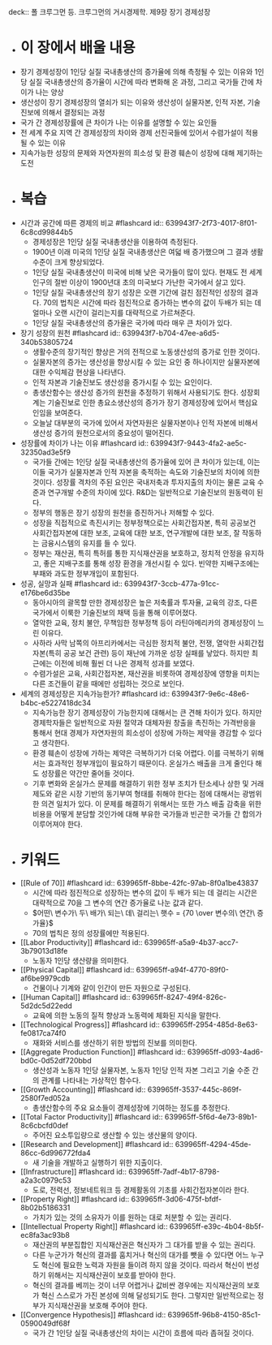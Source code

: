 deck:: 폴 크루그먼 등. 크루그먼의 거시경제학. 제9장 장기 경제성장

- # 이 장에서 배울 내용
- 장기 경제성장이 1인당 실질 국내총생산의 증가율에 의해 측정될 수 있는 이유와 1인당 실질 국내총생산의 증가율이 시간에 따라 변화해 온 과정, 그리고 국가들 간에 차이가 나는 양상
- 생산성이 장기 경제성장의 열쇠가 되는 이유와 생산성이 실물자본, 인적 자본, 기술진보에 의해서 결정되는 과정
- 국가 간 경제성장률에 큰 차이가 나는 이유를 설명할 수 있는 요인들
- 전 세계 주요 지역 간 경제성장의 차이와 경제 선진국들에 있어서 수렴가설이 적용될 수 있는 이유
- 지속가능한 성장의 문제와 자연자원의 희소성 및 환경 훼손이 성장에 대해 제기하는 도전
- # 복습
- 시간과 공간에 따른 경제의 비교 #flashcard
  id:: 639943f7-2f73-4017-8f01-6c8cd99844b5
	- 경제성장은 1인당 실질 국내총생산을 이용하여 측정된다.
	- 1900년 이래 미국의 1인당 실질 국내총생산은 여덟 배 증가했으며 그 결과 생활수준이 크게 향상되었다.
	- 1인당 실질 국내총생산이 미국에 비해 낮은 국가들이 많이 있다. 현재도 전 세계 인구의 절반 이상이 1900년대 초의 미국보다 가난한 국가에서 살고 있다.
	- 1인당 실질 국내총생산의 장기 성장은 오랜 기간에 걸친 점진적인 성장의 결과다. 70의 법칙은 시간에 따라 점진적으로 증가하는 변수의 값이 두배가 되는 데 얼마나 오랜 시간이 걸리는지를 대략적으로 가르쳐준다.
	- 1인당 실질 국내총생산의 증가율은 국가에 따라 매우 큰 차이가 있다.
- 장기 성장의 원천 #flashcard
  id:: 639943f7-b704-47ee-a6d5-340b53805724
	- 생활수준의 장기적인 향상은 거의 전적으로 노동생산성의 증가로 인한 것이다.
	- 실물자본의 증가는 생산성을 향상시킬 수 있는 요인 중 하나이지만 실물자본에 대한 수익체감 현상을 나타낸다.
	- 인적 자본과 기술진보도 생산성을 증가시킬 수 있는 요인이다.
	- 총생산함수는 생산성 증가의 원천을 추정하기 위해서 사용되기도 한다. 성장회계는 기술진보로 인한 총요소생산성의 증가가 장기 경제성장에 있어서 핵심요인임을 보여준다.
	- 오늘날 대부분의 국가에 있어서 자연자원은 실물자본이나 인적 자본에 비해서 생산성 증가의 원천으로서의 중요성이 떨어진다.
- 성장률에 차이가 나는 이유 #flashcard
  id:: 639943f7-9443-4fa2-ae5c-32350ad3e5f9
	- 국가들 간에는 1인당 실질 국내총생산의 증가율에 있어 큰 차이가 있는데, 이는 이들 국가가 실물자본과 인적 자본을 축적하는 속도와 기술진보의 차이에 의한 것이다. 성장률 격차의 주된 요인은 국내저축과 투자지출의 차이는 물론 교육 수준과 연구개발 수준의 차이에 있다. R&D는 일반적으로 기술진보의 원동력이 된다.
	- 정부의 행동은 장기 성장의 원천을 증진하거나 저해할 수 있다.
	- 성장을 직접적으로 촉진시키는 정부정책으로는 사회간접자본, 특히 공공보건 사회간접자본에 대한 보조, 교육에 대한 보조, 연구개발에 대한 보조, 잘 작동하는 금융시스템의 유지를 들 수 있다.
	- 정부는 재산권, 특히 특허를 통한 지식재산권을 보호하고, 정치적 안정을 유지하고, 좋은 지배구조를 통해 성장 환경을 개선시킬 수 있다. 빈약한 지배구조에는 부패와 과도한 정부개입이 포함된다.
- 성공, 실망과 실패 #flashcard
  id:: 639943f7-3ccb-477a-91cc-e176be6d35be
	- 동아시아의 괄목할 만한 경제성장은 높은 저축률과 투자율, 교육의 강조, 다른 국가에서 이룩한 기술진보의 채택 등을 통해 이루어졌다.
	- 열악한 교육, 정치 불안, 무책임한 정부정책 등이 라틴아메리카의 경제성장이 느린 이유다.
	- 사하라 사막 남쪽의 아프리카에서는 극심한 정치적 불안, 전쟁, 열악한 사회간접자본(특히 공공 보건 관련) 등이 재난에 가까운 성장 실패를 낳았다. 하지만 최근에는 이전에 비해 훨씬 더 나은 경제적 성과를 보였다.
	- 수렴가설은 교육, 사회간접자본, 재산권을 비롯하여 경제성장에 영향을 미치는 다른 조건들이 같을 때에만 성립하는 것으로 보인다.
- 세계의 경제성장은 지속가능한가? #flashcard
  id:: 639943f7-9e6c-48e6-b4bc-e5227418dc34
	- 지속가능한 장기 경제성장이 가능한지에 대해서는 큰 견해 차이가 있다. 하지만 경제학자들은 일반적으로 자원 절약과 대체자원 창출을 촉진하는 가격반응을 통해서 현대 경제가 자연자원의 희소성이 성장에 가하는 제약을 경감할 수 있다고 생각한다.
	- 환경 훼손이 성장에 가하는 제약은 극복하기가 더욱 어렵다. 이를 극복하기 위해서는 효과적인 정부개입이 필요하기 때문이다. 온실가스 배출을 크게 줄인다 해도 성장률은 약간만 줄어들 것이다.
	- 기후 변화와 온실가스 문제를 해결하기 위한 정부 조치가 탄소세나 상한 및 거래제도와 같은 시장 기반의 동기부여 형태를 취해야 한다는 점에 대해서는 광범위한 의견 일치가 있다. 이 문제를 해결하기 위해서는 또한 가스 배출 감축을 위한 비용을 어떻게 분담할 것인가에 대해 부유한 국가들과 빈곤한 국가들 간 합의가 이루어져야 한다.
- # 키워드
- [[Rule of 70]] #flashcard
  id:: 639965ff-8bbe-42fc-97ab-8f0a1be43837
	- 시간에 따라 점진적으로 성장하는 변수의 값이 두 배가 되는 데 걸리는 시간은 대략적으로 70을 그 변수의 연간 증가율로 나눈 값과 같다.
	- $어떤\ 변수가\ 두\ 배가\ 되는\ 데\ 걸리는\ 햇수 = {70 \over 변수의\ 연간\ 증가율}$
	- 70의 법칙은 정의 성장률에만 적용된다.
- [[Labor Productivity]] #flashcard
  id:: 639965ff-a5a9-4b37-acc7-3b79013d18fe
	- 노동자 1인당 생산량을 의미한다.
- [[Physical Capital]] #flashcard
  id:: 639965ff-a94f-4770-89f0-af6be9979cdb
	- 건물이나 기계와 같이 인간이 만든 자원으로 구성된다.
- [[Human Capital]] #flashcard
  id:: 639965ff-8247-49f4-826c-5d2dc5d22edd
	- 교육에 의한 노동의 질적 향상과 노동력에 체화된 지식을 말한다.
- [[Technological Progress]] #flashcard
  id:: 639965ff-2954-485d-8e63-fe0817ca74f0
	- 재화와 서비스를 생산하기 위한 방법의 진보를 의미한다.
- [[Aggregate Production Function]] #flashcard
  id:: 639965ff-d093-4ad6-bd0c-0d52df720bbd
	- 생산성과 노동자 1인당 실물자본, 노동자 1인당 인적 자본 그리고 기술 수준 간의 관계를 나타내는 가상적인 함수다.
- [[Growth Accounting]] #flashcard
  id:: 639965ff-3537-445c-869f-2580f7ed052a
	- 총생산함수의 주요 요소들이 경제성장에 기여하는 정도를 추정한다.
- [[Total Factor Productivity]] #flashcard
  id:: 639965ff-5f6d-4e73-89b1-8c6cbcfd0def
	- 주어진 요소투입량으로 생산할 수 있는 생산물의 양이다.
- [[Research and Development]] #flashcard
  id:: 639965ff-4294-45de-86cc-6d996772fda4
	- 새 기술을 개발하고 실행하기 위한 지출이다.
- [[Infrastructure]] #flashcard
  id:: 639965ff-7adf-4b17-8798-a2a3c0979c53
	- 도로, 전력선, 정보네트워크 등 경제활동의 기초를 사회간접자본이라 한다.
- [[Property Right]] #flashcard
  id:: 639965ff-3d06-475f-bfdf-8b02b5186331
	- 가치가 있는 것의 소유자가 이를 원하는 대로 처분할 수 있는 권리다.
- [[Intellectual Property Right]] #flashcard
  id:: 639965ff-e39c-4b04-8b5f-ec8fa3ac93b8
	- 재산권의 부분집합인 지식재산권은 혁신자가 그 대가를 받을 수 있는 권리다.
	- 다른 누군가가 혁신의 결과를 훔치거나 혁신의 대가를 뺏을 수 있다면 어느 누구도 혁신에 필요한 노력과 자원을 들이려 하지 않을 것이다. 따라서 혁신이 번성하기 위해서는 지식재산권이 보호를 받아야 한다.
	- 혁신의 결과를 베끼는 것이 너무 어렵거나 값비싼 경우에는 지식재산권의 보호가 혁신 스스로가 가진 본성에 의해 달성되기도 한다. 그렇지만 일반적으로는 정부가 지식재산권을 보호해 주어야 한다.
- [[Convergence Hypothesis]] #flashcard
  id:: 639965ff-96b8-4150-85c1-0590049df68f
	- 국가 간 1인당 실질 국내총생산의 차이는 시간이 흐름에 따라 좁혀질 것이다.